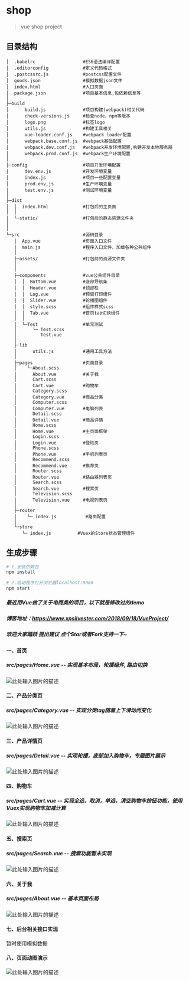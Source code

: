 # shop

> vue shop project
## 目录结构
```
│  .babelrc                  #ES6语法编译配置
│  .editorconfig             #定义代码格式                   
│  .postcssrc.js             #postcss配置文件
│  goods.json                #模拟数据json文件
│  index.html                #入口页面
│  package.json              #项目基本信息,包依赖信息等
│  
├─build
│      build.js              #项目构建(webpack)相关代码
│      check-versions.js     #检查node、npm等版本
│      logo.png              #标签logo
│      utils.js              #构建工具相关
│      vue-loader.conf.js    #webpack loader配置
│      webpack.base.conf.js  #webpack基础配置
│      webpack.dev.conf.js   #webpack开发环境配置,构建开发本地服务器
│      webpack.prod.conf.js  #webpack生产环境配置
│
├─config                     #项目开发环境配置
│      dev.env.js            #开发环境变量
│      index.js              #项目一些配置变量
│      prod.env.js           #生产环境变量
│      test.env.js           #测试环境变量
│
├─dist
│  │  index.html             #打包后的主页面
│  │
│  └─static/                 #打包后的静态资源文件夹
│   
│
└─src                        #源码目录
   │  App.vue                #页面入口文件
   │  main.js                #程序入口文件，加载各种公共组件
   │
   ├─assets/                 #打包前的资源文件夹
   │
   │
   ├─components              #vue公共组件目录
   │  │  Bottom.vue          #底部导航条
   │  │  Header.vue          #顶部栏
   │  │  Log.vue             #预留打印组件
   │  │  Slider.vue          #轮播图组件
   │  │  style.scss          #组件样式scss
   │  │  Tab.vue             #首页tab切换组件
   │  │
   │  └─Test                 #单元测试
   │      └─ Test.scss     
   │         Test.vue
   │
   ├─lib
   │      utils.js           #通用工具方法
   │
   ├─pages                   #页面目录
   │    └─About.scss         
   │      About.vue          #关于我
   │      Cart.scss          
   │      Cart.vue           #购物车
   │      Category.scss      
   │      Category.vue       #商品分类
   │      Computer.scss      
   │      Computer.vue       #电脑列表
   │      Detail.scss        
   │      Detail.vue         #商品详情
   │      Home.scss
   │      Home.vue           #主页面框架
   │      Login.scss
   │      Login.vue          #登陆页
   │      Phone.scss
   │      Phone.vue          #手机列表页
   │      Recommend.scss
   │      Recommend.vue      #推荐页
   │      Router.scss
   │      Router.vue         #路由器列表页
   │      Search.scss
   │      Search.vue         #搜索页
   │      Television.scss
   │      Television.vue     #电视列表页
   │
   ├─router
   │    └─ index.js           #路由配置
   │
   └─store
      └─ index.js          #Vuex的Store状态管理组件

```
## 生成步骤

``` bash
# 1.安装依赖包
npm install

# 2.启动程序打开浏览器localhost:8080
npm start

```
##### 最近用Vue做了关于电商类的项目，以下就是修改过的demo
##### 博客地址：https://www.xpsilvester.com/2018/09/18/VueProject/
##### 欢迎大家踊跃 提出建议 点个Star或者Fork支持一下~ 

#### 一、首页                 
##### src/pages/Home.vue -- 实现基本布局，轮播组件, 路由切换 

![此处输入图片的描述][1]
#### 二、产品分类页
##### src/pages/Category.vue -- 实现分类tag随着上下滑动而变化

![此处输入图片的描述][2]
#### 三、产品详情页
##### src/pages/Detail.vue -- 实现轮播，底部加入购物车，专题图片展示

![此处输入图片的描述][3]  
#### 四、购物车
##### src/pages/Cart.vue -- 实现全选，取消，单选，清空购物车按钮功能，使用Vuex实现购物车加减计算
![此处输入图片的描述][4]

#### 五、搜索页
##### src/pages/Search.vue -- 搜索功能暂未实现
![此处输入图片的描述][5]
#### 六、关于我
##### src/pages/About.vue -- 基本页面布局

![此处输入图片的描述][6]

#### 七、后台相关接口实现
暂时使用模拟数据

#### 八、页面动图演示

![此处输入图片的描述][7]

  [1]: https://raw.githubusercontent.com/xpsilvester/Project/master/images/shopIndex.png
  [2]: https://raw.githubusercontent.com/xpsilvester/Project/master/images/shopCategory.png
  [3]: https://raw.githubusercontent.com/xpsilvester/Project/master/images/shopDetail.png
  [4]: https://raw.githubusercontent.com/xpsilvester/Project/master/images/shopCart.png
  [5]: https://raw.githubusercontent.com/xpsilvester/Project/master/images/shopSearch.png
  [6]: https://raw.githubusercontent.com/xpsilvester/Project/master/images/shopAbout.png
  [7]: https://raw.githubusercontent.com/xpsilvester/Project/master/images/shopMovie2.gif
  [8]: https://raw.githubusercontent.com/xpsilvester/Project/master/images/qcode.png

